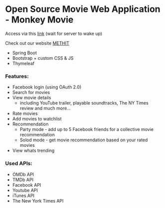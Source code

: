 <h1>Open Source Movie Web Application - Monkey Movie</h1>
<p>Access via this&nbsp;<a title="Monkey Movie" href="https://monkeymovie.herokuapp.com">link</a> (wait for server to wake up)</p>
<p>Check out our website&nbsp;<a title="METHIT" href="https://methit.com">METHIT</a></p>
<ul>
<li>Spring Boot</li>
<li>Bootstrap + custom CSS &amp; JS</li>
<li>Thymeleaf</li>
</ul>
<h3>Features:</h3>
<ul>
<li>Facebook login (using OAuth 2.0)</li>
<li>Search for movies</li>
<li>View movie details<br />
<ul>
<li>including YouTube trailer, playable soundtracks, The NY Times review and much more...</li>
</ul>
</li>
<li>Rate movies</li>
<li>Add movies to watchlist</li>
<li>Recommendation
<ul>
<li>Party mode - add up to 5 Facebook friends for a collective movie recommendation</li>
<li>Solod mode - get movie recommendation based on your rated movies</li>
</ul>
</li>
<li>View whats trending</li>
</ul>
<h3>Used APIs:</h3>
<ul>
<li>OMDb API</li>
<li>TMDb API</li>
<li>Facebook API</li>
<li>Youtube API</li>
<li>iTunes API</li>
<li>The New York Times API</li>
</ul>
<p>&nbsp;</p>
